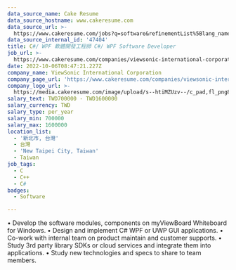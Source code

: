 ```yaml
---
data_source_name: Cake Resume
data_source_hostname: www.cakeresume.com
data_source_url: >-
  https://www.cakeresume.com/jobs?q=software&refinementList%5Blang_name%5D%5B0%5D=English&refinementList%5Bsalary_type%5D=per_year&range%5Bsalary_range%5D%5Bmin%5D=1000000&page=2
data_source_internal_id: '47404'
title: C#/ WPF 軟體開發工程師 C#/ WPF Software Developer
job_url: >-
  https://www.cakeresume.com/companies/viewsonic-international-corporation/jobs/c-wpf-software-developer-c-wpf-software-developer
date: 2022-10-06T08:47:21.227Z
company_name: ViewSonic International Corporation
company_page_url: 'https://www.cakeresume.com/companies/viewsonic-international-corporation'
company_logo_url: >-
  https://media.cakeresume.com/image/upload/s--htiMZUzv--/c_pad,fl_png8,h_200,w_200/v1655364380/tbpy1o9a5dyoftd0j1kc.png
salary_text: TWD700000 - TWD1600000
salary_currency: TWD
salary_type: per_year
salary_min: 700000
salary_max: 1600000
location_list:
  - '新北市, 台灣'
  - 台灣
  - 'New Taipei City, Taiwan'
  - Taiwan
job_tags:
  - C
  - C++
  - C#
badges:
  - Software

---
```


• Develop the software modules, components on myViewBoard Whiteboard for Windows. • Design and implement C# WPF or UWP GUI applications. • Co-work with internal team on product maintain and customer supports. • Study 3rd party library SDKs or cloud services and integrate them into applications. • Study new technologies and specs to share to team members.